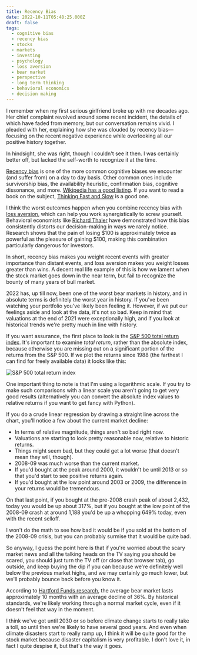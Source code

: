 ```yaml
---
title: Recency Bias
date: 2022-10-11T05:48:25.000Z
draft: false
tags:
  - cognitive bias
  - recency bias
  - stocks
  - markets
  - investing
  - psychology
  - loss aversion
  - bear market
  - perspective
  - long term thinking
  - behavioral economics
  - decision making
---
```


I remember when my first serious girlfriend broke up with me decades ago. Her chief complaint revolved around some recent incident, the details of which have faded from memory, but our conversation remains vivid. I pleaded with her, explaining how she was clouded by recency bias—focusing on the recent negative experience while overlooking all our positive history together.

In hindsight, she was right, though I couldn't see it then. I was certainly better off, but lacked the self-worth to recognize it at the time.

[Recency bias](https://en.wikipedia.org/wiki/Recency_bias) is one of the more common cognitive biases we encounter (and suffer from) on a day to day basis. Other common ones include survivorship bias, the availability heuristic, confirmation bias, cognitive dissonance, and more. [Wikipedia has a good listing](https://en.wikipedia.org/wiki/List_of_cognitive_biases). If you want to read a book on the subject, [Thinking Fast and Slow](https://en.wikipedia.org/wiki/Thinking,_Fast_and_Slow) is a good one.

I think the worst outcomes happen when you combine recency bias with [loss aversion](https://en.wikipedia.org/wiki/Loss_aversion), which can help you work synergistically to screw yourself. Behavioral economists like [Richard Thaler](https://www.nobelprize.org/prizes/economic-sciences/2017/thaler/facts/) have demonstrated how this bias consistently distorts our decision-making in ways we rarely notice. Research shows that the pain of losing $100 is approximately twice as powerful as the pleasure of gaining $100, making this combination particularly dangerous for investors.

In short, recency bias makes you weight recent events with greater importance than distant events, and loss aversion makes you weight losses greater than wins. A decent real life example of this is how we lament when the stock market goes down in the near term, but fail to recognize the bounty of many years of bull market.

2022 has, up till now, been one of the worst bear markets in history, and in absolute terms is definitely the worst year in history. If you've been watching your portfolio you've likely been feeling it. However, if we put our feelings aside and look at the data, it's not so bad. Keep in mind that valuations at the end of 2021 were exceptionally high, and if you look at historical trends we're pretty much in line with history.

If you want assurance, the first place to look is the [S&P 500 total return index](https://yhoo.it/3Ml9yT6). It's important to examine _total return_, rather than the absolute index, because otherwise you are missing out on a significant portion of the returns from the S&P 500. If we plot the returns since 1988 (the farthest I can find for freely available data) it looks like this:

![S&P 500 total return index](sp500tr.png "S&P 500 total return index since 1988")

One important thing to note is that I'm using a logarithmic scale. If you try to make such comparisons with a linear scale you aren't going to get very good results (alternatively you can convert the absolute index values to relative returns if you want to get fancy with Python).

If you do a crude linear regression by drawing a straight line across the chart, you'll notice a few about the current market decline:

* In terms of relative magnitude, things aren't so bad right now.
* Valuations are starting to look pretty reasonable now, relative to historic returns.
* Things might seem bad, but they could get a lot worse (that doesn't mean they will, though).
* 2008-09 was much worse than the current market.
* If you'd bought at the peak around 2000, it wouldn't be until 2013 or so that you'd start to see positive returns again.
* If you'd bought at the low point around 2003 or 2009, the difference in your returns would be tremendous.

On that last point, if you bought at the pre-2008 crash peak of about 2,432, today you would be up about 317%, but if you bought at the low point of the 2008-09 crash at around 1,188 you'd be up a whopping 649% today, even with the recent selloff.

I won't do the math to see how bad it would be if you sold at the bottom of the 2008-09 crisis, but you can probably surmise that it would be quite bad.

So anyway, I guess the point here is that if you're worried about the scary market news and all the talking heads on the TV saying you should be scared, you should just turn the TV off (or close that browser tab), go outside, and keep buying the dip if you can because we're definitely well below the previous market highs, and we may certainly go much lower, but we'll probably bounce back before you know it.

According to [Hartford Funds research](https://www.hartfordfunds.com/practice-management/client-conversations/managing-volatility/bear-markets.html), the average bear market lasts approximately 10 months with an average decline of 36%. By historical standards, we're likely working through a normal market cycle, even if it doesn't feel that way in the moment.

I think we've got until 2030 or so before climate change starts to really take a toll, so until then we're likely to have several good years. And even when climate disasters start to really ramp up, I think it will be quite good for the stock market because disaster capitalism is very profitable. I don't love it, in fact I quite despise it, but that's the way it goes.

